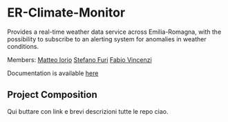 # ER-Climate-Monitor

Provides a real-time weather data service across Emilia-Romagna, with the
possibility to subscribe to an alerting system for anomalies in weather
conditions.

Members:
[Matteo Iorio](https://github.com/MatteoIorio11)
[Stefano Furi](https://github.com/S-furi)
[Fabio Vincenzi](https://github.com/fabiovincenzi)

Documentation is available [here](https://matteoiorio11.github.io/er-climate-monitor/)

## Project Composition
Qui buttare con link e brevi descrizioni tutte le repo ciao.
